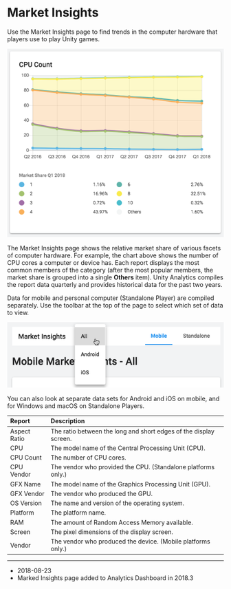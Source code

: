 # Market Insights

Use the Market Insights page to find trends in the computer hardware that players use to play Unity games. 

![The Market Insight report for Mobile CPU Count](../uploads/Main/UnityAnalyticsMarketInsightCPU.png)

The Market Insights page shows the relative market share of various facets of computer hardware. For example, the chart above shows the number of CPU cores a computer or device has. Each report displays the most common members of the category (after the most popular members, the market share is grouped into a single __Others__ item). Unity Analytics compiles the report data quarterly and provides historical data for the past two years.

Data for mobile and personal computer (Standalone Player) are compiled separately. Use the toolbar at the top of the page to select which set of data to view.

![Market Insight data set selectors](../uploads/Main/UnityAnalyticsMarketInsightSelector.png)

You can also look at separate data sets for Android and iOS on mobile, and for Windows and macOS on Standalone Players.

| Report| Description |
|:---|:---| 
| Aspect Ratio| The ratio between the long and short edges of the display screen. |
| CPU| The model name of the Central Processing Unit (CPU). |
| CPU Count| The number of CPU cores. |
| CPU Vendor| The vendor who provided the CPU. (Standalone platforms only.) |
| GFX Name| The model name of the Graphics Processing Unit (GPU). |
| GFX Vendor| The vendor who produced the GPU. |
| OS Version| The name and version of the operating system. |
| Platform| The platform name. |
| RAM| The amount of Random Access Memory available. |
| Screen| The pixel dimensions of the display screen. |
| Vendor| The vendor who produced the device. (Mobile platforms only.) |

---

* <span class="page-edit">2018-08-23 <!-- include IncludeTextNewPageNoEdit --></span>
* <span class="page-history">Marked Insights page added to Analytics Dashboard in 2018.3</span>
